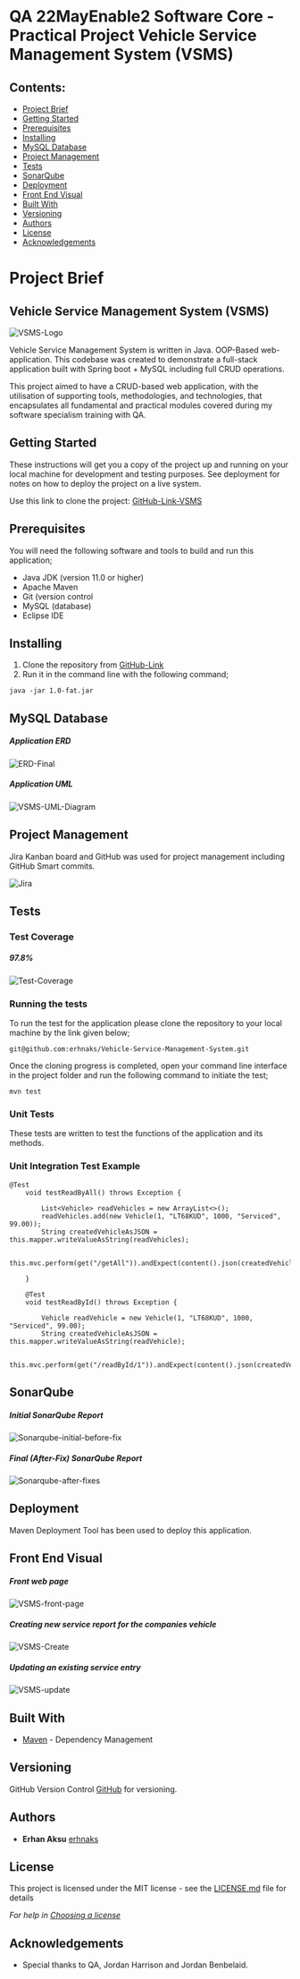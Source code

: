 # QA 22MayEnable2 Software Core - Practical Project Vehicle Service Management System (VSMS)



## Contents:
* [Project Brief](#Project-Brief)  
* [Getting Started](#Getting-Started)
* [Prerequisites](#Prerequisites)  
* [Installing](#Installing)
* [MySQL Database](#MySQL-Database)
* [Project Management](#Project-Management)
* [Tests](#Tests)
* [SonarQube](#SonarQube)
* [Deployment](#Deployment)
* [Front End Visual](#Front-End-Visual)
* [Built With](#Built-With)
* [Versioning](#Versioning)
* [Authors](#Authors)
* [License](#License)
* [Acknowledgements](#Acknowledgements)



# Project Brief
## Vehicle Service Management System (VSMS)
![VSMS-Logo](https://user-images.githubusercontent.com/97620234/180649345-c0712a4f-d7d8-4968-a14d-cb297f7167cb.png)

Vehicle Service Management System is written in Java. OOP-Based web-application. This codebase was created to demonstrate a full-stack application built with Spring boot + MySQL including full CRUD operations.

This project aimed to have a CRUD-based web application, with the utilisation of supporting tools, methodologies, and technologies, that encapsulates all fundamental and practical modules covered during my software specialism training with QA.

## Getting Started

These instructions will get you a copy of the project up and running on your local machine for development and testing purposes. See deployment for notes on how to deploy the project on a live system.

Use this link to clone the project: [GitHub-Link-VSMS](git@github.com:erhnaks/Vehicle-Service-Management-System.git)

## Prerequisites


You will need the following software and tools to build and run this application;

* Java JDK (version 11.0 or higher)
* Apache Maven
* Git (version control
* MySQL (database)
* Eclipse IDE 

## Installing

1. Clone the repository from [GitHub-Link](git@github.com:erhnaks/Vehicle-Service-Management-System.git)
2. Run it in the command line with the following command;
```
java -jar 1.0-fat.jar
```

## MySQL Database

##### Application ERD

![ERD-Final](https://user-images.githubusercontent.com/97620234/179769923-2ca54991-282d-4eb0-8d6b-ef5c11480357.png)

##### Application UML

![VSMS-UML-Diagram](https://user-images.githubusercontent.com/97620234/179770969-0d88def3-7a1f-4cc9-8a3d-21be7af0569c.png)

## Project Management

Jira Kanban board and GitHub was used for project management including GitHub Smart commits.

![Jira](https://user-images.githubusercontent.com/97620234/179771343-0d934754-21ee-45d3-8945-165b507929b8.png)

## Tests

### Test Coverage 

##### 97.8%

![Test-Coverage](https://user-images.githubusercontent.com/97620234/179840696-b04938b7-cb13-4be0-9eb7-24d6b187cfe9.png)

### Running the tests

To run the test for the application please clone the repository to your local machine by the link given below;
```
git@github.com:erhnaks/Vehicle-Service-Management-System.git
```
Once the cloning progress is completed, open your command line interface in the project folder and run the following command to initiate the test;

```
mvn test
```

### Unit Tests 

These tests are written to test the functions of the application and its methods.

### Unit Integration Test Example

```
@Test
	void testReadByAll() throws Exception {

		List<Vehicle> readVehicles = new ArrayList<>();
		readVehicles.add(new Vehicle(1, "LT68KUD", 1000, "Serviced", 99.00));
		String createdVehicleAsJSON = this.mapper.writeValueAsString(readVehicles);

		this.mvc.perform(get("/getAll")).andExpect(content().json(createdVehicleAsJSON)).andExpect(status().isOk());

	}

	@Test
	void testReadById() throws Exception {

		Vehicle readVehicle = new Vehicle(1, "LT68KUD", 1000, "Serviced", 99.00);
		String createdVehicleAsJSON = this.mapper.writeValueAsString(readVehicle);

		this.mvc.perform(get("/readById/1")).andExpect(content().json(createdVehicleAsJSON)).andExpect(status().isOk());
```

## SonarQube
##### Initial SonarQube Report

![Sonarqube-initial-before-fix](https://user-images.githubusercontent.com/97620234/179843150-fc1a2786-bbd2-4cec-a7ff-7ccd5dad2a7f.png)

##### Final (After-Fix) SonarQube Report

![Sonarqube-after-fixes](https://user-images.githubusercontent.com/97620234/179843285-e13d64f1-f0a3-4ad2-8a10-ffe982172b61.png)

## Deployment

Maven Deployment Tool has been used to deploy this application.

## Front End Visual
##### Front web page

![VSMS-front-page](https://user-images.githubusercontent.com/97620234/181634943-451010a7-09f4-484b-aa0e-ccacf192c724.png)

##### Creating new service report for the companies vehicle

![VSMS-Create](https://user-images.githubusercontent.com/97620234/179775740-46d030d3-5a25-43e2-8ede-719a0ea229f5.png)

##### Updating an existing service entry

![VSMS-update](https://user-images.githubusercontent.com/97620234/179775856-9b388348-0c3d-4883-ad02-b5d29f3c81a2.png)

## Built With

* [Maven](https://maven.apache.org/) - Dependency Management

## Versioning

GitHub Version Control [GitHub](http://github.com) for versioning.

## Authors

* **Erhan Aksu** [erhnaks](git@github.com:erhnaks/Vehicle-Service-Management-System.git)

## License

This project is licensed under the MIT license - see the [LICENSE.md](LICENSE.md) file for details 

*For help in [Choosing a license](https://choosealicense.com/)*

## Acknowledgements

* Special thanks to QA, Jordan Harrison and Jordan Benbelaid.
